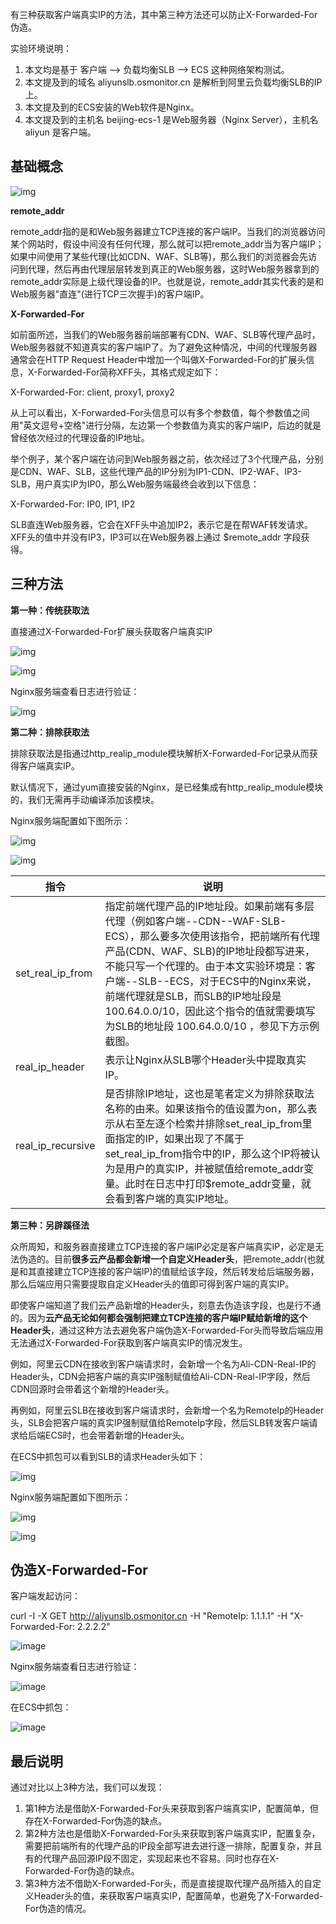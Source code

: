 有三种获取客户端真实IP的方法，其中第三种方法还可以防止X-Forwarded-For伪造。

实验环境说明：

1. 本文均是基于 客户端 --> 负载均衡SLB --> ECS 这种网络架构测试。
2. 本文提及到的域名 aliyunslb.osmonitor.cn 是解析到阿里云负载均衡SLB的IP上。
3. 本文提及到的ECS安装的Web软件是Nginx。
4. 本文提及到的主机名 beijing-ecs-1 是Web服务器（Nginx Server），主机名 aliyun 是客户端。



## 基础概念

![img](assets/1670942892340-d40765cd-32cd-4c35-9849-ad49af08b015.png)

**remote_addr**

remote_addr指的是和Web服务器建立TCP连接的客户端IP。当我们的浏览器访问某个网站时，假设中间没有任何代理，那么就可以把remote_addr当为客户端IP；如果中间使用了某些代理(比如CDN、WAF、SLB等)，那么我们的浏览器会先访问到代理，然后再由代理层层转发到真正的Web服务器，这时Web服务器拿到的remote_addr实际是上级代理设备的IP。也就是说，remote_addr其实代表的是和Web服务器"直连"(进行TCP三次握手)的客户端IP。



**X-Forwarded-For**

如前面所述，当我们的Web服务器前端部署有CDN、WAF、SLB等代理产品时，Web服务器就不知道真实的客户端IP了。为了避免这种情况，中间的代理服务器通常会在HTTP Request Header中增加一个叫做X-Forwarded-For的扩展头信息，X-Forwarded-For简称XFF头，其格式规定如下：

X-Forwarded-For: client, proxy1, proxy2

从上可以看出，X-Forwarded-For头信息可以有多个参数值，每个参数值之间用"英文逗号+空格"进行分隔，左边第一个参数值为真实的客户端IP，后边的就是曾经依次经过的代理设备的IP地址。



举个例子，某个客户端在访问到Web服务器之前，依次经过了3个代理产品，分别是CDN、WAF、SLB，这些代理产品的IP分别为IP1-CDN、IP2-WAF、IP3-SLB，用户真实IP为IP0，那么Web服务端最终会收到以下信息：

X-Forwarded-For: IP0, IP1, IP2

SLB直连Web服务器，它会在XFF头中追加IP2，表示它是在帮WAF转发请求。XFF头的值中并没有IP3，IP3可以在Web服务器上通过 $remote_addr 字段获得。

## 三种方法

**第一种：传统获取法**

直接通过X-Forwarded-For扩展头获取客户端真实IP

![img](assets/1670948168804-4d94750c-2a02-4ad0-b344-5d3056270dca.png)

![img](assets/1670948278717-9c46c39e-7d39-4e84-baa1-198216e01a67.png)

Nginx服务端查看日志进行验证：

![img](assets/1670948760933-19ed6427-6dfa-42b6-ae47-ff9730042312.png)



**第二种：排除获取法**

排除获取法是指通过http_realip_module模块解析X-Forwarded-For记录从而获得客户端真实IP。

默认情况下，通过yum直接安装的Nginx，是已经集成有http_realip_module模块的，我们无需再手动编译添加该模块。

Nginx服务端配置如下图所示：

![img](assets/1670951415837-6ac26305-cf2c-47d7-907a-d181d05a52d9.png)

![img](assets/1670951074266-43f96a1d-cbdc-4b70-b15b-d433d546b9b2.png)

| 指令              | 说明                                                         |
| ----------------- | ------------------------------------------------------------ |
| set_real_ip_from  | 指定前端代理产品的IP地址段。如果前端有多层代理（例如客户端--CDN--WAF-SLB-ECS），那么要多次使用该指令，把前端所有代理产品(CDN、WAF、SLB)的IP地址段都写进来，不能只写一个代理的。由于本文实验环境是：客户端--SLB--ECS，对于ECS中的Nginx来说，前端代理就是SLB，而SLB的IP地址段是 100.64.0.0/10，因此这个指令的值就需要填写为SLB的地址段 100.64.0.0/10 ，参见下方示例截图。 |
| real_ip_header    | 表示让Nginx从SLB哪个Header头中提取真实IP。                   |
| real_ip_recursive | 是否排除IP地址，这也是笔者定义为排除获取法名称的由来。如果该指令的值设置为on，那么表示从右至左逐个检索并排除set_real_ip_from里面指定的IP，如果出现了不属于set_real_ip_from指令中的IP，那么这个IP将被认为是用户的真实IP，并被赋值给remote_addr变量。此时在日志中打印$remote_addr变量，就会看到客户端的真实IP地址。 |



**第三种：另辟蹊径法**

众所周知，和服务器直接建立TCP连接的客户端IP必定是客户端真实IP，必定是无法伪造的。目前**很多云产品都会新增一个自定义Header头**，把remote_addr(也就是和其直接建立TCP连接的客户端IP)的值赋给该字段，然后转发给后端服务器，那么后端应用只需要提取自定义Header头的值即可得到客户端的真实IP。



即使客户端知道了我们云产品新增的Header头，刻意去伪造该字段，也是行不通的。因为**云产品无论如何都会强制把建立TCP连接的客户端IP赋给新增的这个Header头**，通过这种方法去避免客户端伪造X-Forwarded-For头而导致后端应用无法通过X-Forwarded-For获取到客户端真实IP的情况发生。



例如，阿里云CDN在接收到客户端请求时，会新增一个名为Ali-CDN-Real-IP的Header头，CDN会把客户端的真实IP强制赋值给Ali-CDN-Real-IP字段，然后CDN回源时会带着这个新增的Header头。



再例如，阿里云SLB在接收到客户端请求时，会新增一个名为RemoteIp的Header头，SLB会把客户端的真实IP强制赋值给RemoteIp字段，然后SLB转发客户端请求给后端ECS时，也会带着新增的Header头。



在ECS中抓包可以看到SLB的请求Header头如下：

![img](assets/1670952322487-3835715f-6e8d-4af0-9ed2-dd2c1c57bdd9.png)

Nginx服务端配置如下图所示：

![img](assets/1670952952964-885d7ec0-efac-43fe-ab1f-0dd36f7e3cec.png)

![img](assets/1670953742453-91146fef-ce9b-44a0-8021-9f111d04d399.png)

## 伪造X-Forwarded-For

客户端发起访问：

curl -I -X GET http://aliyunslb.osmonitor.cn -H "RemoteIp: 1.1.1.1" -H "X-Forwarded-For: 2.2.2.2"

![image](assets/1670980954208-2eb1f74e-6c52-491f-843f-a3fe3726a758.png)



Nginx服务端查看日志进行验证：

![image](assets/1670981919148-924fb582-f512-4b21-a26f-42177128314e.png)



在ECS中抓包：

![image](assets/1670982070996-49edb094-f441-4aea-908e-0ed747ca8181.png)



## 最后说明

通过对比以上3种方法，我们可以发现：

1. 第1种方法是借助X-Forwarded-For头来获取到客户端真实IP，配置简单，但存在X-Forwarded-For伪造的缺点。
2. 第2种方法也是借助X-Forwarded-For头来获取到客户端真实IP，配置复杂，需要把前端所有的代理产品的IP段全部写进去进行逐一排除，配置复杂，并且有的代理产品回源IP段不固定，实现起来也不容易。同时也存在X-Forwarded-For伪造的缺点。
3. 第3种方法不借助X-Forwarded-For头，而是直接提取代理产品所插入的自定义Header头的值，来获取客户端真实IP，配置简单，也避免了X-Forwarded-For伪造的情况。